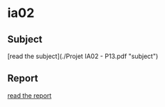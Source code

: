 # ia02

## Subject 
[read the subject](./Projet IA02 - P13.pdf "subject")

## Report 
[read the report](./IA02-Rapport-Lefevre-Gomez.pdf "Report")
